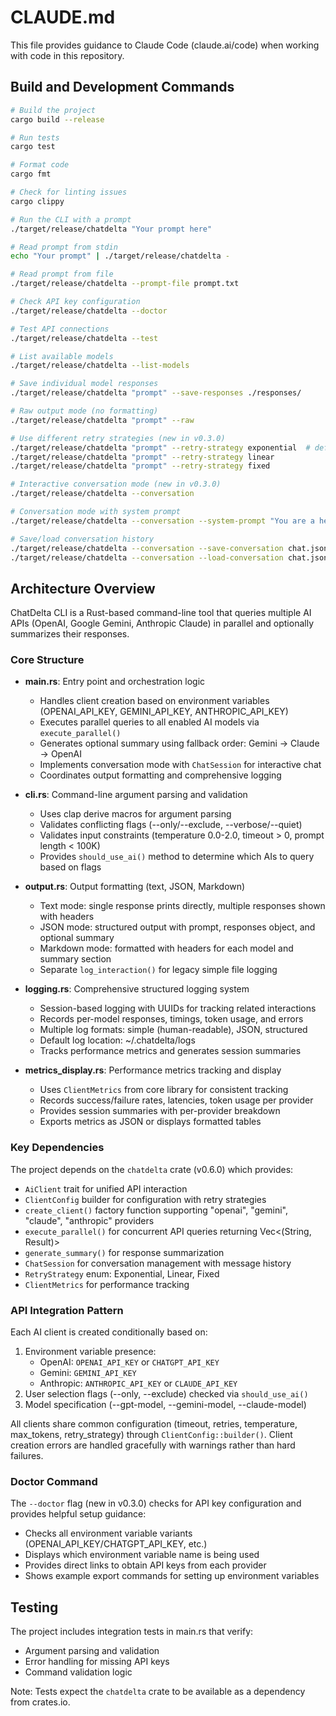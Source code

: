 # CLAUDE.md

This file provides guidance to Claude Code (claude.ai/code) when working with code in this repository.

## Build and Development Commands

```bash
# Build the project
cargo build --release

# Run tests
cargo test

# Format code
cargo fmt

# Check for linting issues
cargo clippy

# Run the CLI with a prompt
./target/release/chatdelta "Your prompt here"

# Read prompt from stdin
echo "Your prompt" | ./target/release/chatdelta -

# Read prompt from file
./target/release/chatdelta --prompt-file prompt.txt

# Check API key configuration
./target/release/chatdelta --doctor

# Test API connections
./target/release/chatdelta --test

# List available models
./target/release/chatdelta --list-models

# Save individual model responses
./target/release/chatdelta "prompt" --save-responses ./responses/

# Raw output mode (no formatting)
./target/release/chatdelta "prompt" --raw

# Use different retry strategies (new in v0.3.0)
./target/release/chatdelta "prompt" --retry-strategy exponential  # default
./target/release/chatdelta "prompt" --retry-strategy linear
./target/release/chatdelta "prompt" --retry-strategy fixed

# Interactive conversation mode (new in v0.3.0)
./target/release/chatdelta --conversation

# Conversation mode with system prompt
./target/release/chatdelta --conversation --system-prompt "You are a helpful coding assistant"

# Save/load conversation history
./target/release/chatdelta --conversation --save-conversation chat.json
./target/release/chatdelta --conversation --load-conversation chat.json
```

## Architecture Overview

ChatDelta CLI is a Rust-based command-line tool that queries multiple AI APIs (OpenAI, Google Gemini, Anthropic Claude) in parallel and optionally summarizes their responses.

### Core Structure

- **main.rs**: Entry point and orchestration logic
  - Handles client creation based on environment variables (OPENAI_API_KEY, GEMINI_API_KEY, ANTHROPIC_API_KEY)
  - Executes parallel queries to all enabled AI models via `execute_parallel()`
  - Generates optional summary using fallback order: Gemini → Claude → OpenAI
  - Implements conversation mode with `ChatSession` for interactive chat
  - Coordinates output formatting and comprehensive logging

- **cli.rs**: Command-line argument parsing and validation
  - Uses clap derive macros for argument parsing
  - Validates conflicting flags (--only/--exclude, --verbose/--quiet)
  - Validates input constraints (temperature 0.0-2.0, timeout > 0, prompt length < 100K)
  - Provides `should_use_ai()` method to determine which AIs to query based on flags

- **output.rs**: Output formatting (text, JSON, Markdown)
  - Text mode: single response prints directly, multiple responses shown with headers
  - JSON mode: structured output with prompt, responses object, and optional summary
  - Markdown mode: formatted with headers for each model and summary section
  - Separate `log_interaction()` for legacy simple file logging

- **logging.rs**: Comprehensive structured logging system
  - Session-based logging with UUIDs for tracking related interactions
  - Records per-model responses, timings, token usage, and errors
  - Multiple log formats: simple (human-readable), JSON, structured
  - Default log location: ~/.chatdelta/logs
  - Tracks performance metrics and generates session summaries

- **metrics_display.rs**: Performance metrics tracking and display
  - Uses `ClientMetrics` from core library for consistent tracking
  - Records success/failure rates, latencies, token usage per provider
  - Provides session summaries with per-provider breakdown
  - Exports metrics as JSON or displays formatted tables

### Key Dependencies

The project depends on the `chatdelta` crate (v0.6.0) which provides:
- `AiClient` trait for unified API interaction
- `ClientConfig` builder for configuration with retry strategies
- `create_client()` factory function supporting "openai", "gemini", "claude", "anthropic" providers
- `execute_parallel()` for concurrent API queries returning Vec<(String, Result<String>)>
- `generate_summary()` for response summarization
- `ChatSession` for conversation management with message history
- `RetryStrategy` enum: Exponential, Linear, Fixed
- `ClientMetrics` for performance tracking

### API Integration Pattern

Each AI client is created conditionally based on:
1. Environment variable presence:
   - OpenAI: `OPENAI_API_KEY` or `CHATGPT_API_KEY`
   - Gemini: `GEMINI_API_KEY`
   - Anthropic: `ANTHROPIC_API_KEY` or `CLAUDE_API_KEY`
2. User selection flags (--only, --exclude) checked via `should_use_ai()`
3. Model specification (--gpt-model, --gemini-model, --claude-model)

All clients share common configuration (timeout, retries, temperature, max_tokens, retry_strategy) through `ClientConfig::builder()`. Client creation errors are handled gracefully with warnings rather than hard failures.

### Doctor Command

The `--doctor` flag (new in v0.3.0) checks for API key configuration and provides helpful setup guidance:
- Checks all environment variable variants (OPENAI_API_KEY/CHATGPT_API_KEY, etc.)
- Displays which environment variable name is being used
- Provides direct links to obtain API keys from each provider
- Shows example export commands for setting up environment variables

## Testing

The project includes integration tests in main.rs that verify:
- Argument parsing and validation
- Error handling for missing API keys
- Command validation logic

Note: Tests expect the `chatdelta` crate to be available as a dependency from crates.io.